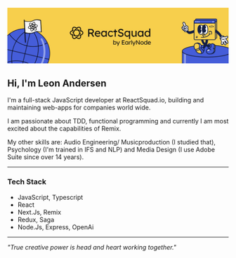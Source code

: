 [![Visit ReactSquad.io!](https://github.com/leonAndersen/leonAndersen/blob/8666df1aded715d8f963964390beaf601f8e219d/reactsquadbanner2.jpg)](https://reactsquad.io/)

## Hi, I'm Leon Andersen

I'm a full-stack JavaScript developer at ReactSquad.io, building and maintaining web-apps for companies world wide.

I am passionate about TDD, functional programming and currently I am most excited about the capabilities of Remix.

My other skills are: Audio Engineering/ Musicproduction (I studied that), Psychology (I'm trained in IFS and NLP) and Media Design (I use Adobe Suite since over 14 years).

---
### Tech Stack
- JavaScript, Typescript
- React
- Next.Js, Remix
- Redux, Saga
- Node.Js, Express, OpenAi
---

_"True creative power is head and heart working together."_
